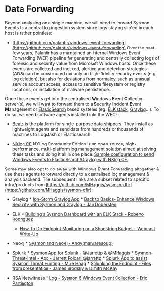# Data Forwarding
Beyond analysing on a single machine, we will need to forward Sysmon Events to a central log ingestion system since logs staying silo'ed in each host is rather pointless:

* [https://github.com/palantir/windows-event-forwarding](https://github.com/palantir/windows-event-forwarding) Over the past few years, Palantir has a maintained an internal Windows Event Forwarding (WEF) pipeline for generating and centrally collecting logs of forensic and security value from Microsoft Windows hosts. Once these events are collected and indexed, alerting and detection strategies (ADS) can be constructed not only on high-fidelity security events (e.g. log deletion), but also for deviations from normalcy, such as unusual service account access, access to sensitive filesystem or registry locations, or installation of malware persistence...

Once these events get into the centralised **W**indows **E**vent **C**ollector server(s), we will want to forward them to a **S**ecurity **I**ncident **E**vent **M**anagement or [ElasticSearch](https://www.elastic.co) based systems (eg. [ELK stack](https://www.elastic.co/products), [Graylog](https://www.graylog.org)...). To do so, we need software agents installed into the WECs:

* [Beats](https://www.elastic.co/products/beats) is the platform for single-purpose data shippers. They install as lightweight agents and send data from hundreds or thousands of machines to Logstash or Elasticsearch.

* [NXlog CE](https://nxlog.co/products/nxlog-community-edition) NXLog Community Edition is an open source, high-performance, multi-platform log management solution aimed at solving these tasks and doing it all in one place. [Sample configuration to send Windows Events to ElasticSearch/Graylog with NXlog CE.](https://medium.com/@jym/collecting-windows-events-including-sysmon-2-with-nxlog-ce-graylog-881ccf3db314)

Some may also opt to do away with Windows Event Forwarding altogether & use these agents to forward directly to a centralised log management & analysis backend. The subsequent links are a subset related to specific infra/products from [https://github.com/MHaggis/sysmon-dfir](https://github.com/MHaggis/sysmon-dfir):

* Graylog
      * [Ion-Storm Graylog App](https://github.com/ion-storm/sysmon-config)
      * [Back to Basics- Enhance Windows Security with Sysmon and Graylog - Jan Dobersten](https://www.graylog.org/blog/83-back-to-basics-enhance-windows-security-with-sysmon-and-graylog)

* ELK
      * [Building a Sysmon Dashboard with an ELK Stack - Roberto Rodriguez](https://cyberwardog.blogspot.com/2017/03/building-sysmon-dashboard-with-elk-stack.html)
	* [How To Do Endpoint Monitoring on a Shoestring Budget – Webcast Write-Up](https://www.blackhillsinfosec.com/endpoint-monitoring-shoestring-budget-webcast-write/)
* Neo4j
      * [Sysmon and Neo4j - Andy(malwaresoup)](https://www.malwaresoup.com/sysmon-and-neo4j/)

* Splunk
      * [Sysmon App for Splunk - @Jarrettp & @MHaggis](https://splunkbase.splunk.com/app/3544/)
      * [Sysmon-Threat-Intel - App - Jarrett Polcari @jarrettp](https://github.com/kidcrash22/Sysmon-Threat-Intel)
      * [Splunk App to assist Sysmon Threat Hunting - Mike Haag](https://github.com/MHaggis/app_splunk_sysmon_hunter)
      * [Splunking the Endpoint - Files from presentation - James Brodsky & Dimitri McKay](https://splunk.app.box.com/v/splunking-the-endpoint)

* RSA Netwitness
      * [Log - Sysmon 6 Windows Event Collection - Eric Partington](https://community.rsa.com/community/products/netwitness/blog/authors/15EMaWGl7WJv0wnUDkDEBWb0qgWxB1SoVqC6uE9UbG8%3D)